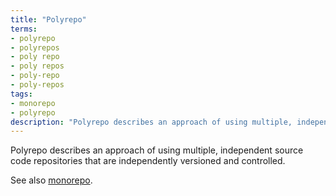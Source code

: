```yaml
---
title: "Polyrepo"
terms:
- polyrepo
- polyrepos
- poly repo
- poly repos
- poly-repo
- poly-repos
tags:
- monorepo
- polyrepo
description: "Polyrepo describes an approach of using multiple, independent source code repositories that are independently versioned and controlled."
---
```

Polyrepo describes an approach of using multiple, independent source code repositories that are independently versioned and controlled.

See also [monorepo](/glossary/monorepo.md).
